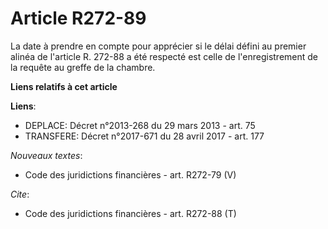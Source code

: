 # Article R272-89

La date à prendre en compte pour apprécier si le délai défini au premier alinéa de l'article R. 272-88 a été respecté est
celle de l'enregistrement de la requête au greffe de la chambre.

**Liens relatifs à cet article**

**Liens**:

  - DEPLACE: Décret n°2013-268 du 29 mars 2013 - art. 75
  - TRANSFERE: Décret n°2017-671 du 28 avril 2017 - art. 177

_Nouveaux textes_:

  - Code des juridictions financières - art. R272-79 (V)

_Cite_:

  - Code des juridictions financières - art. R272-88 (T)
